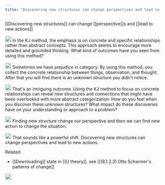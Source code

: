 ```yaml
---
title: "Discovering new structures can change perspectives and lead to new actions"
---
```


[[Discovering new structures]] can change [[perspective]]s and [[lead to new actions]]

<img src='https://scrapbox.io/api/pages/nishio/Oral Keichobot/icon' alt='Oral Keichobot.icon' height="19.5"/> In the KJ method, the emphasis is on concrete and specific relationships rather than abstract concepts. This approach seems to encourage more detailed and grounded thinking. What kind of outcomes have you seen from using this method?

<img src='https://scrapbox.io/api/pages/nishio/nishio/icon' alt='nishio.icon' height="19.5"/> Sometimes we have prejudice in category. By using this method, you collect the concrete relationship between things, observation, and thought. After that you will find there is an unknown structure you didn't notice.

<img src='https://scrapbox.io/api/pages/nishio/Oral Keichobot/icon' alt='Oral Keichobot.icon' height="19.5"/> That's an intriguing outcome. Using the KJ method to focus on concrete relationships can reveal new structures and connections that might have been overlooked with more abstract categorization. How do you feel when you discover these unknown structures? What impact do these discoveries have on your understanding or approach to a problem?

<img src='https://scrapbox.io/api/pages/nishio/nishio/icon' alt='nishio.icon' height="19.5"/> Finding new structure change our perspective and then we can find new action to change the situation.

<img src='https://scrapbox.io/api/pages/nishio/Oral Keichobot/icon' alt='Oral Keichobot.icon' height="19.5"/> That sounds like a powerful shift. Discovering new structures can change perspectives and lead to new actions.


Related
- [[Downloading]] state in [[U theory]]. see [[(6.1.2.3) Otto Scharmer's patterns of change]]

<img src='https://scrapbox.io/api/pages/nishio/en/icon' alt='en.icon' height="19.5"/>
